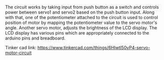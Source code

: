 The circuit works by taking input from push button as a switch and controls power between servo1 and servo2 based on the push button input. Along with that, one of the potentiometer attached to the circuit is used to control position of motor by mapping the potentiometer value to the servo motor's angle. Another servo motor, adjusts the brightness of the LCD display. The LCD display has various pins which are appropriately connected to the arduino pins and breadboard.


Tinker cad link:
https://www.tinkercad.com/things/6Hlwtl50vP4-servo-motor-circuit
